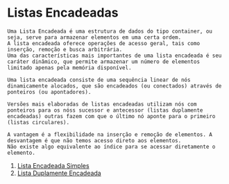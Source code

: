 # Listas Encadeadas
    
    Uma Lista Encadeada é uma estrutura de dados do tipo container, ou seja, serve para armazenar elementos em uma certa ordem. 
    A lista encadeada oferece operações de acesso geral, tais como inserção, remoção e busca arbitrária. 
    Uma das características mais importantes de uma lista encadeada é seu caráter dinâmico, que permite armazenar um número de elementos limitado apenas pela memória disponível.

    Uma lista encadeada consiste de uma sequência linear de nós dinamicamente alocados, que são encadeados (ou conectados) através de ponteiros (ou apontadores). 
    
    Versões mais elaboradas de listas encadeadas utilizam nós com ponteiros para os nóss sucessor e antecessor (listas duplamente encadeadas) outras fazem com que o último nó aponte para o primeiro (listas circulares).

    A vantagem é a flexibilidade na inserção e remoção de elementos. A desvantagem é que não temos acesso direto aos elementos.
    Não existe algo equivalente ao índice para se acessar diretamente o elemento.



1. [Lista Encadeada Simples](/src/ListasEncadeadas/Simples)
2. [Lista Duplamente Encadeada](/src/ListasEncadeadas/DuplamenteEncadeada)